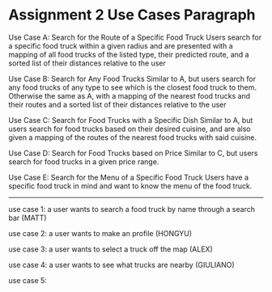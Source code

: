 # Assignment 2 Use Cases Paragraph

Use Case A: Search for the Route of a Specific Food Truck
  Users search for a specific food truck within a given radius and are presented with a mapping of all food trucks of the listed type, their predicted route, and a sorted list of their distances relative to the user

Use Case B: Search for Any Food Trucks
  Similar to A, but users search for any food trucks of any type to see which is the closest food truck to them. Otherwise the same as A, with a mapping of the nearest food trucks and their routes and a sorted list of their distances relative to the user

Use Case C: Search for Food Trucks with a Specific Dish
  Similar to A, but users search for food trucks based on their desired cuisine, and are also given a mapping of the routes of the nearest food trucks with said cuisine. 
 
Use Case D: Search for Food Trucks based on Price
  Similar to C, but users search for food trucks in a given price range.
  
Use Case E: Search for the Menu of a Specific Food Truck
	Users have a specific food truck in mind and want to know the menu of the food truck.

	


__________


use case 1: a user wants to search a food truck by name through a search bar (MATT)

use case 2: a user wants to make an profile (HONGYU)

use case 3: a user wants to select a truck off the map (ALEX)

use case 4: a user wants to see what trucks are nearby (GIULIANO)

use case 5: 
